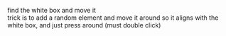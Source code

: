 find the white box and move it  
trick is to add a random element and move it around so it aligns with the white box, and just press around (must double click)